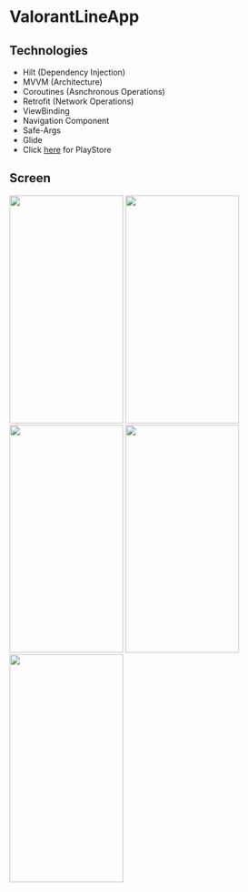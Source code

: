 # ValorantLineApp

## Technologies
- Hilt (Dependency Injection)
- MVVM (Architecture)
- Coroutines (Asnchronous Operations)
- Retrofit (Network Operations)
- ViewBinding
- Navigation Component
- Safe-Args
- Glide
- Click [here](https://play.google.com/store/apps/details?id=com.infos.valorantlineapp) for PlayStore

## Screen

<img src = "https://user-images.githubusercontent.com/109890557/225267941-d2150864-95f0-4025-8db9-46e6bd0ae4d5.png" width="200" height="400"/> <img src = "https://user-images.githubusercontent.com/109890557/225268051-45a8404d-5d22-4a01-83a4-29f5e8632c9f.png" width="200" height="400"/> <img src = "https://user-images.githubusercontent.com/109890557/225268090-cfb7eaa0-8bfe-4b27-a907-d32307988b4b.png" width="200" height="400"/>
<img src = "https://user-images.githubusercontent.com/109890557/225268118-5830aa90-0986-4bce-807a-9e2fb09ace1a.png" width="200" height="400"/> <img src = "https://user-images.githubusercontent.com/109890557/225268129-9f00213e-9949-494a-be97-ae2a577e68af.png" width="200" height="400"/>

